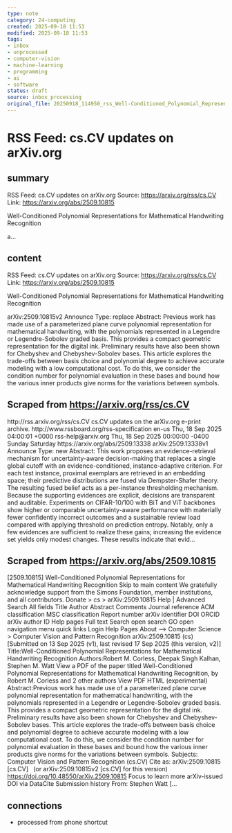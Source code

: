```yaml
---
type: note
category: 24-computing
created: 2025-09-18 11:53
modified: 2025-09-18 11:53
tags:
- inbox
- unprocessed
- computer-vision
- machine-learning
- programming
- ai
- software
status: draft
source: inbox_processing
original_file: 20250918_114950_rss_Well-Conditioned_Polynomial_Representations_for_Ma.txt
---
```



# RSS Feed: cs.CV updates on arXiv.org

## summary
RSS Feed: cs.CV updates on arXiv.org
Source: https://arxiv.org/rss/cs.CV
Link: https://arxiv.org/abs/2509.10815

Well-Conditioned Polynomial Representations for Mathematical Handwriting Recognition

a...

## content
RSS Feed: cs.CV updates on arXiv.org
Source: https://arxiv.org/rss/cs.CV
Link: https://arxiv.org/abs/2509.10815

Well-Conditioned Polynomial Representations for Mathematical Handwriting Recognition

arXiv:2509.10815v2 Announce Type: replace Abstract: Previous work has made use of a parameterized plane curve polynomial representation for mathematical handwriting, with the polynomials represented in a Legendre or Legendre-Sobolev graded basis. This provides a compact geometric representation for the digital ink. Preliminary results have also been shown for Chebyshev and Chebyshev-Sobolev bases. This article explores the trade-offs between basis choice and polynomial degree to achieve accurate modeling with a low computational cost. To do this, we consider the condition number for polynomial evaluation in these bases and bound how the various inner products give norms for the variations between symbols.

## Scraped from https://arxiv.org/rss/cs.CV
<?xml version='1.0' encoding='UTF-8'?>
<rss xmlns:arxiv="http://arxiv.org/schemas/atom" xmlns:dc="http://purl.org/dc/elements/1.1/" xmlns:atom="http://www.w3.org/2005/Atom" xmlns:content="http://purl.org/rss/1.0/modules/content/" version="2.0">
  <channel>
    <title>cs.CV updates on arXiv.org</title>
    <link>http://rss.arxiv.org/rss/cs.CV</link>
    <description>cs.CV updates on the arXiv.org e-print archive.</description>
    <atom:link href="http://rss.arxiv.org/rss/cs.CV" rel="self" type="application/rss+xml"/>
    <docs>http://www.rssboard.org/rss-specification</docs>
    <language>en-us</language>
    <lastBuildDate>Thu, 18 Sep 2025 04:00:01 +0000</lastBuildDate>
    <managingEditor>rss-help@arxiv.org</managingEditor>
    <pubDate>Thu, 18 Sep 2025 00:00:00 -0400</pubDate>
    <skipDays>
      <day>Sunday</day>
      <day>Saturday</day>
    </skipDays>
    <item>
      <title>Proximity-Based Evidence Retrieval for Uncertainty-Aware Neural Networks</title>
      <link>https://arxiv.org/abs/2509.13338</link>
      <description>arXiv:2509.13338v1 Announce Type: new 
Abstract: This work proposes an evidence-retrieval mechanism for uncertainty-aware decision-making that replaces a single global cutoff with an evidence-conditioned, instance-adaptive criterion. For each test instance, proximal exemplars are retrieved in an embedding space; their predictive distributions are fused via Dempster-Shafer theory. The resulting fused belief acts as a per-instance thresholding mechanism. Because the supporting evidences are explicit, decisions are transparent and auditable. Experiments on CIFAR-10/100 with BiT and ViT backbones show higher or comparable uncertainty-aware performance with materially fewer confidently incorrect outcomes and a sustainable review load compared with applying threshold on prediction entropy. Notably, only a few evidences are sufficient to realize these gains; increasing the evidence set yields only modest changes. These results indicate that evid...


## Scraped from https://arxiv.org/abs/2509.10815
[2509.10815] Well-Conditioned Polynomial Representations for Mathematical Handwriting Recognition Skip to main content We gratefully acknowledge support from the Simons Foundation, member institutions, and all contributors. Donate &gt; cs &gt; arXiv:2509.10815 Help | Advanced Search All fields Title Author Abstract Comments Journal reference ACM classification MSC classification Report number arXiv identifier DOI ORCID arXiv author ID Help pages Full text Search open search GO open navigation menu quick links Login Help Pages About --> Computer Science > Computer Vision and Pattern Recognition arXiv:2509.10815 (cs) [Submitted on 13 Sep 2025 (v1), last revised 17 Sep 2025 (this version, v2)] Title:Well-Conditioned Polynomial Representations for Mathematical Handwriting Recognition Authors:Robert M. Corless, Deepak Singh Kalhan, Stephen M. Watt View a PDF of the paper titled Well-Conditioned Polynomial Representations for Mathematical Handwriting Recognition, by Robert M. Corless and 2 other authors View PDF HTML (experimental) Abstract:Previous work has made use of a parameterized plane curve polynomial representation for mathematical handwriting, with the polynomials represented in a Legendre or Legendre-Sobolev graded basis. This provides a compact geometric representation for the digital ink. Preliminary results have also been shown for Chebyshev and Chebyshev-Sobolev bases. This article explores the trade-offs between basis choice and polynomial degree to achieve accurate modeling with a low computational cost. To do this, we consider the condition number for polynomial evaluation in these bases and bound how the various inner products give norms for the variations between symbols. Subjects: Computer Vision and Pattern Recognition (cs.CV) Cite as: arXiv:2509.10815 [cs.CV] &nbsp; (or arXiv:2509.10815v2 [cs.CV] for this version) &nbsp; https://doi.org/10.48550/arXiv.2509.10815 Focus to learn more arXiv-issued DOI via DataCite Submission history From: Stephen Watt [...


## connections
- processed from phone shortcut
